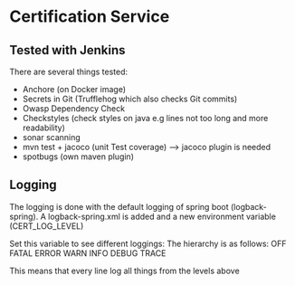 # Certification Service

## Tested with Jenkins


There are several things tested:
* Anchore (on Docker image)
* Secrets in Git (Trufflehog which also checks Git commits)
* Owasp Dependency Check
* Checkstyles (check styles on java e.g lines not too long and more readability)
* sonar scanning
* mvn test + jacoco (unit Test coverage) --> jacoco plugin is needed
* spotbugs (own maven plugin)


## Logging

The logging is done with the default logging of spring boot (logback-spring).
A logback-spring.xml is added and a new environment variable (CERT_LOG_LEVEL)

Set this variable to see different loggings:
The hierarchy is as follows:
OFF
FATAL
ERROR
WARN
INFO
DEBUG
TRACE


This means that every line log all things from the levels above